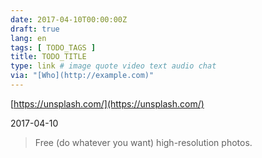```yaml
---
date: 2017-04-10T00:00:00Z
draft: true
lang: en
tags: [ TODO_TAGS ]
title: TODO_TITLE
type: link # image quote video text audio chat
via: "[Who](http://example.com)"
---
```



[https://unsplash.com/](https://unsplash.com/)

2017-04-10
> Free (do whatever you want) high-resolution photos.
